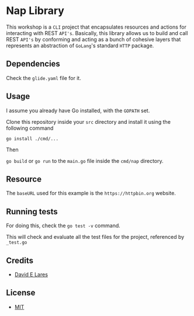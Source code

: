 # Nap Library

This workshop is a `CLI` project that encapsulates resources and actions for interacting with REST `API's`. Basically, this library allows us to build and call REST `API's` by conforming and acting as a bunch of cohesive layers that represents an abstraction of `GoLang`'s standard `HTTP` package.

## Dependencies

Check the `glide.yaml` file for it.

## Usage

I assume you already have Go installed, with the `GOPATH` set.

Clone this repository inside your `src` directory and install it using the following command

`go install ./cmd/...`

Then

`go build` or `go run` to the `main.go` file inside the `cmd/nap` directory.

## Resource

The `baseURL` used for this example is the `https://httpbin.org` website.

## Running tests

For doing this, check the `go test -v` command.

This will check and evaluate all the test files for the project, referenced by `_test.go`

## Credits

 - [David E Lares](https://twitter.com/davidlares3)

## License

 - [MIT](https://opensource.org/licenses/MIT)
